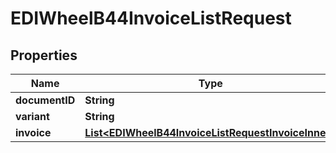 

# EDIWheelB44InvoiceListRequest


## Properties

| Name | Type | Description | Notes |
|------------ | ------------- | ------------- | -------------|
|**documentID** | **String** |  |  |
|**variant** | **String** |  |  [optional] |
|**invoice** | [**List&lt;EDIWheelB44InvoiceListRequestInvoiceInner&gt;**](EDIWheelB44InvoiceListRequestInvoiceInner.md) |  |  |



